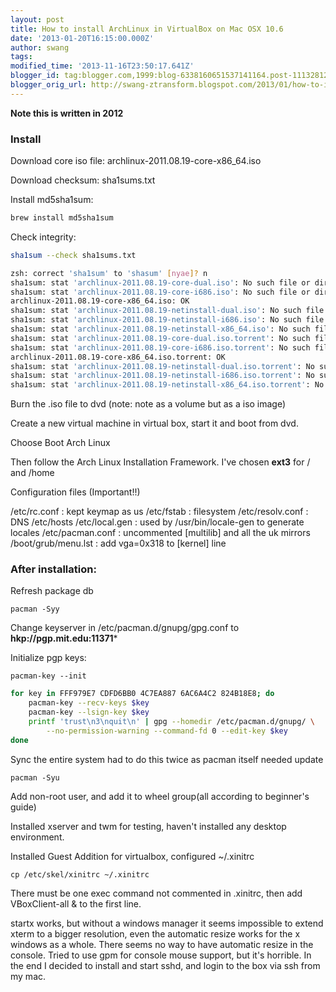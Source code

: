 ```yaml
---
layout: post
title: How to install ArchLinux in VirtualBox on Mac OSX 10.6
date: '2013-01-20T16:15:00.000Z'
author: swang
tags: 
modified_time: '2013-11-16T23:50:17.641Z'
blogger_id: tag:blogger.com,1999:blog-6338160651537141164.post-1113281250764819552
blogger_orig_url: http://swang-ztransform.blogspot.com/2013/01/how-to-install-archlinux-in-virtualbox.html
---
```


**Note this is written in 2012**

### Install

Download core iso file:
archlinux-2011.08.19-core-x86_64.iso

Download checksum:
sha1sums.txt

Install md5sha1sum:

```Bash
brew install md5sha1sum
```

Check integrity:

```Bash
sha1sum --check sha1sums.txt                                                                                             

zsh: correct 'sha1sum' to 'shasum' [nyae]? n
sha1sum: stat 'archlinux-2011.08.19-core-dual.iso': No such file or directory
sha1sum: stat 'archlinux-2011.08.19-core-i686.iso': No such file or directory
archlinux-2011.08.19-core-x86_64.iso: OK
sha1sum: stat 'archlinux-2011.08.19-netinstall-dual.iso': No such file or directory
sha1sum: stat 'archlinux-2011.08.19-netinstall-i686.iso': No such file or directory
sha1sum: stat 'archlinux-2011.08.19-netinstall-x86_64.iso': No such file or directory
sha1sum: stat 'archlinux-2011.08.19-core-dual.iso.torrent': No such file or directory
sha1sum: stat 'archlinux-2011.08.19-core-i686.iso.torrent': No such file or directory
archlinux-2011.08.19-core-x86_64.iso.torrent: OK
sha1sum: stat 'archlinux-2011.08.19-netinstall-dual.iso.torrent': No such file or directory
sha1sum: stat 'archlinux-2011.08.19-netinstall-i686.iso.torrent': No such file or directory
sha1sum: stat 'archlinux-2011.08.19-netinstall-x86_64.iso.torrent': No such file or directory
```

Burn the .iso file to dvd (note: note as a volume but as a iso image)

Create a new virtual machine in virtual box, start it and boot from dvd.

Choose Boot Arch Linux

Then follow the Arch Linux Installation Framework.
I've chosen **ext3** for / and /home

Configuration files (Important!!)

/etc/rc.conf : kept keymap as us
/etc/fstab : filesystem
/etc/resolv.conf : DNS
/etc/hosts
/etc/local.gen : used by /usr/bin/locale-gen to generate locales
/etc/pacman.conf : uncommented [multilib] and all the uk mirrors
/boot/grub/menu.lst : add vga=0x318 to [kernel] line


### After installation:

Refresh package db

```
pacman -Syy
```

Change keyserver in /etc/pacman.d/gnupg/gpg.conf to **hkp://pgp.mit.edu:11371***

Initialize pgp keys:

```
pacman-key --init
```

```Bash
for key in FFF979E7 CDFD6BB0 4C7EA887 6AC6A4C2 824B18E8; do
    pacman-key --recv-keys $key
    pacman-key --lsign-key $key
    printf 'trust\n3\nquit\n' | gpg --homedir /etc/pacman.d/gnupg/ \
        --no-permission-warning --command-fd 0 --edit-key $key
done
```

Sync the entire system had to do this twice as pacman itself needed update

```
pacman -Syu
```

Add non-root user, and add it to wheel group(all according to beginner's guide)

Installed xserver and twm for testing, haven't installed any desktop environment.

Installed Guest Addition for virtualbox, configured ~/.xinitrc

```
cp /etc/skel/xinitrc ~/.xinitrc
```

There must be one exec command not commented in .xinitrc, then add VBoxClient-all & to the first line.

startx works, but without a windows manager it seems impossible to extend xterm to a bigger resolution, even the automatic resize works for the x windows as a whole. There seems no way to have automatic resize in the console. Tried to use gpm for console mouse support, but it's horrible. In the end I decided to install and start sshd, and login to the box via ssh from my mac.
